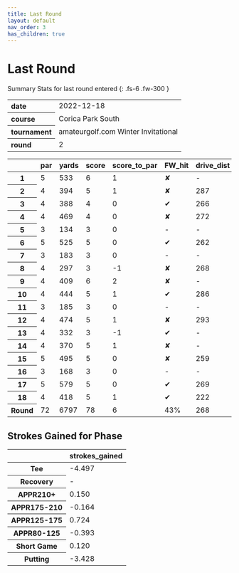 ```yaml
---
title: Last Round
layout: default
nav_order: 3
has_children: true
---
```

# Last Round
Summary Stats for last round entered
{: .fs-6 .fw-300 }

<table class="dataframe">
  <tbody>
    <tr>
      <th align="left">date</th>
      <td>2022-12-18</td>
    </tr>
    <tr>
      <th align="left">course</th>
      <td>Corica Park South</td>
    </tr>
    <tr>
      <th align="left">tournament</th>
      <td>amateurgolf.com Winter Invitational</td>
    </tr>
    <tr>
      <th align="left">round</th>
      <td>2</td>
    </tr>
  </tbody>
</table>

<style type="text/css">
</style>
<table id="T_a371b">
  <thead>
    <tr>
      <th class="blank level0" >&nbsp;</th>
      <th id="T_a371b_level0_col0" class="col_heading level0 col0" >par</th>
      <th id="T_a371b_level0_col1" class="col_heading level0 col1" >yards</th>
      <th id="T_a371b_level0_col2" class="col_heading level0 col2" >score</th>
      <th id="T_a371b_level0_col3" class="col_heading level0 col3" >score_to_par</th>
      <th id="T_a371b_level0_col4" class="col_heading level0 col4" >FW_hit</th>
      <th id="T_a371b_level0_col5" class="col_heading level0 col5" >drive_dist</th>
      <th id="T_a371b_level0_col6" class="col_heading level0 col6" >penalty</th>
      <th id="T_a371b_level0_col7" class="col_heading level0 col7" >GIR</th>
      <th id="T_a371b_level0_col8" class="col_heading level0 col8" >putts</th>
      <th id="T_a371b_level0_col9" class="col_heading level0 col9" >putt_ft_made</th>
      <th id="T_a371b_level0_col10" class="col_heading level0 col10" >SG_OTT</th>
      <th id="T_a371b_level0_col11" class="col_heading level0 col11" >SG_APR</th>
      <th id="T_a371b_level0_col12" class="col_heading level0 col12" >SG_ATG</th>
      <th id="T_a371b_level0_col13" class="col_heading level0 col13" >SG_TTG</th>
      <th id="T_a371b_level0_col14" class="col_heading level0 col14" >SG_Putting</th>
      <th id="T_a371b_level0_col15" class="col_heading level0 col15" >SG_Total</th>
    </tr>
  </thead>
  <tbody>
    <tr>
      <th id="T_a371b_level0_row0" class="row_heading level0 row0" >1</th>
      <td id="T_a371b_row0_col0" class="data row0 col0" >5</td>
      <td id="T_a371b_row0_col1" class="data row0 col1" >533</td>
      <td id="T_a371b_row0_col2" class="data row0 col2" >6</td>
      <td id="T_a371b_row0_col3" class="data row0 col3" >1</td>
      <td id="T_a371b_row0_col4" class="data row0 col4" >&#x2718;</td>
      <td id="T_a371b_row0_col5" class="data row0 col5" >-</td>
      <td id="T_a371b_row0_col6" class="data row0 col6" >1</td>
      <td id="T_a371b_row0_col7" class="data row0 col7" >&#x2718;</td>
      <td id="T_a371b_row0_col8" class="data row0 col8" >2</td>
      <td id="T_a371b_row0_col9" class="data row0 col9" >1</td>
      <td id="T_a371b_row0_col10" class="data row0 col10" >-1.075</td>
      <td id="T_a371b_row0_col11" class="data row0 col11" >0.400</td>
      <td id="T_a371b_row0_col12" class="data row0 col12" >-0.379</td>
      <td id="T_a371b_row0_col13" class="data row0 col13" >-1.054</td>
      <td id="T_a371b_row0_col14" class="data row0 col14" >-0.331</td>
      <td id="T_a371b_row0_col15" class="data row0 col15" >-1.385</td>
    </tr>
    <tr>
      <th id="T_a371b_level0_row1" class="row_heading level0 row1" >2</th>
      <td id="T_a371b_row1_col0" class="data row1 col0" >4</td>
      <td id="T_a371b_row1_col1" class="data row1 col1" >394</td>
      <td id="T_a371b_row1_col2" class="data row1 col2" >5</td>
      <td id="T_a371b_row1_col3" class="data row1 col3" >1</td>
      <td id="T_a371b_row1_col4" class="data row1 col4" >&#x2718;</td>
      <td id="T_a371b_row1_col5" class="data row1 col5" >287</td>
      <td id="T_a371b_row1_col6" class="data row1 col6" ></td>
      <td id="T_a371b_row1_col7" class="data row1 col7" >&#x2718;</td>
      <td id="T_a371b_row1_col8" class="data row1 col8" >2</td>
      <td id="T_a371b_row1_col9" class="data row1 col9" >1</td>
      <td id="T_a371b_row1_col10" class="data row1 col10" >-0.057</td>
      <td id="T_a371b_row1_col11" class="data row1 col11" >-0.337</td>
      <td id="T_a371b_row1_col12" class="data row1 col12" >0.325</td>
      <td id="T_a371b_row1_col13" class="data row1 col13" >-0.069</td>
      <td id="T_a371b_row1_col14" class="data row1 col14" >-0.947</td>
      <td id="T_a371b_row1_col15" class="data row1 col15" >-1.016</td>
    </tr>
    <tr>
      <th id="T_a371b_level0_row2" class="row_heading level0 row2" >3</th>
      <td id="T_a371b_row2_col0" class="data row2 col0" >4</td>
      <td id="T_a371b_row2_col1" class="data row2 col1" >388</td>
      <td id="T_a371b_row2_col2" class="data row2 col2" >4</td>
      <td id="T_a371b_row2_col3" class="data row2 col3" >0</td>
      <td id="T_a371b_row2_col4" class="data row2 col4" >&#x2714;</td>
      <td id="T_a371b_row2_col5" class="data row2 col5" >266</td>
      <td id="T_a371b_row2_col6" class="data row2 col6" ></td>
      <td id="T_a371b_row2_col7" class="data row2 col7" >&#x2714;</td>
      <td id="T_a371b_row2_col8" class="data row2 col8" >2</td>
      <td id="T_a371b_row2_col9" class="data row2 col9" >2</td>
      <td id="T_a371b_row2_col10" class="data row2 col10" >0.120</td>
      <td id="T_a371b_row2_col11" class="data row2 col11" >-0.346</td>
      <td id="T_a371b_row2_col12" class="data row2 col12" >-</td>
      <td id="T_a371b_row2_col13" class="data row2 col13" >-0.226</td>
      <td id="T_a371b_row2_col14" class="data row2 col14" >0.202</td>
      <td id="T_a371b_row2_col15" class="data row2 col15" >-0.024</td>
    </tr>
    <tr>
      <th id="T_a371b_level0_row3" class="row_heading level0 row3" >4</th>
      <td id="T_a371b_row3_col0" class="data row3 col0" >4</td>
      <td id="T_a371b_row3_col1" class="data row3 col1" >469</td>
      <td id="T_a371b_row3_col2" class="data row3 col2" >4</td>
      <td id="T_a371b_row3_col3" class="data row3 col3" >0</td>
      <td id="T_a371b_row3_col4" class="data row3 col4" >&#x2718;</td>
      <td id="T_a371b_row3_col5" class="data row3 col5" >272</td>
      <td id="T_a371b_row3_col6" class="data row3 col6" ></td>
      <td id="T_a371b_row3_col7" class="data row3 col7" >&#x2718;</td>
      <td id="T_a371b_row3_col8" class="data row3 col8" >1</td>
      <td id="T_a371b_row3_col9" class="data row3 col9" >1</td>
      <td id="T_a371b_row3_col10" class="data row3 col10" >-0.303</td>
      <td id="T_a371b_row3_col11" class="data row3 col11" >-0.085</td>
      <td id="T_a371b_row3_col12" class="data row3 col12" >0.611</td>
      <td id="T_a371b_row3_col13" class="data row3 col13" >0.223</td>
      <td id="T_a371b_row3_col14" class="data row3 col14" >0.001</td>
      <td id="T_a371b_row3_col15" class="data row3 col15" >0.224</td>
    </tr>
    <tr>
      <th id="T_a371b_level0_row4" class="row_heading level0 row4" >5</th>
      <td id="T_a371b_row4_col0" class="data row4 col0" >3</td>
      <td id="T_a371b_row4_col1" class="data row4 col1" >134</td>
      <td id="T_a371b_row4_col2" class="data row4 col2" >3</td>
      <td id="T_a371b_row4_col3" class="data row4 col3" >0</td>
      <td id="T_a371b_row4_col4" class="data row4 col4" >-</td>
      <td id="T_a371b_row4_col5" class="data row4 col5" >-</td>
      <td id="T_a371b_row4_col6" class="data row4 col6" ></td>
      <td id="T_a371b_row4_col7" class="data row4 col7" >&#x2714;</td>
      <td id="T_a371b_row4_col8" class="data row4 col8" >2</td>
      <td id="T_a371b_row4_col9" class="data row4 col9" >1</td>
      <td id="T_a371b_row4_col10" class="data row4 col10" >-</td>
      <td id="T_a371b_row4_col11" class="data row4 col11" >0.186</td>
      <td id="T_a371b_row4_col12" class="data row4 col12" >-</td>
      <td id="T_a371b_row4_col13" class="data row4 col13" >0.186</td>
      <td id="T_a371b_row4_col14" class="data row4 col14" >-0.210</td>
      <td id="T_a371b_row4_col15" class="data row4 col15" >-0.024</td>
    </tr>
    <tr>
      <th id="T_a371b_level0_row5" class="row_heading level0 row5" >6</th>
      <td id="T_a371b_row5_col0" class="data row5 col0" >5</td>
      <td id="T_a371b_row5_col1" class="data row5 col1" >525</td>
      <td id="T_a371b_row5_col2" class="data row5 col2" >5</td>
      <td id="T_a371b_row5_col3" class="data row5 col3" >0</td>
      <td id="T_a371b_row5_col4" class="data row5 col4" >&#x2714;</td>
      <td id="T_a371b_row5_col5" class="data row5 col5" >262</td>
      <td id="T_a371b_row5_col6" class="data row5 col6" ></td>
      <td id="T_a371b_row5_col7" class="data row5 col7" >&#x2714;</td>
      <td id="T_a371b_row5_col8" class="data row5 col8" >2</td>
      <td id="T_a371b_row5_col9" class="data row5 col9" >1</td>
      <td id="T_a371b_row5_col10" class="data row5 col10" >-0.021</td>
      <td id="T_a371b_row5_col11" class="data row5 col11" >-0.146</td>
      <td id="T_a371b_row5_col12" class="data row5 col12" >-</td>
      <td id="T_a371b_row5_col13" class="data row5 col13" >-0.167</td>
      <td id="T_a371b_row5_col14" class="data row5 col14" >-0.263</td>
      <td id="T_a371b_row5_col15" class="data row5 col15" >-0.430</td>
    </tr>
    <tr>
      <th id="T_a371b_level0_row6" class="row_heading level0 row6" >7</th>
      <td id="T_a371b_row6_col0" class="data row6 col0" >3</td>
      <td id="T_a371b_row6_col1" class="data row6 col1" >183</td>
      <td id="T_a371b_row6_col2" class="data row6 col2" >3</td>
      <td id="T_a371b_row6_col3" class="data row6 col3" >0</td>
      <td id="T_a371b_row6_col4" class="data row6 col4" >-</td>
      <td id="T_a371b_row6_col5" class="data row6 col5" >-</td>
      <td id="T_a371b_row6_col6" class="data row6 col6" ></td>
      <td id="T_a371b_row6_col7" class="data row6 col7" >&#x2714;</td>
      <td id="T_a371b_row6_col8" class="data row6 col8" >2</td>
      <td id="T_a371b_row6_col9" class="data row6 col9" >1</td>
      <td id="T_a371b_row6_col10" class="data row6 col10" >-</td>
      <td id="T_a371b_row6_col11" class="data row6 col11" >0.393</td>
      <td id="T_a371b_row6_col12" class="data row6 col12" >-</td>
      <td id="T_a371b_row6_col13" class="data row6 col13" >0.393</td>
      <td id="T_a371b_row6_col14" class="data row6 col14" >-0.331</td>
      <td id="T_a371b_row6_col15" class="data row6 col15" >0.062</td>
    </tr>
    <tr>
      <th id="T_a371b_level0_row7" class="row_heading level0 row7" >8</th>
      <td id="T_a371b_row7_col0" class="data row7 col0" >4</td>
      <td id="T_a371b_row7_col1" class="data row7 col1" >297</td>
      <td id="T_a371b_row7_col2" class="data row7 col2" >3</td>
      <td id="T_a371b_row7_col3" class="data row7 col3" >-1</td>
      <td id="T_a371b_row7_col4" class="data row7 col4" >&#x2718;</td>
      <td id="T_a371b_row7_col5" class="data row7 col5" >268</td>
      <td id="T_a371b_row7_col6" class="data row7 col6" ></td>
      <td id="T_a371b_row7_col7" class="data row7 col7" >&#x2714;</td>
      <td id="T_a371b_row7_col8" class="data row7 col8" >1</td>
      <td id="T_a371b_row7_col9" class="data row7 col9" >8</td>
      <td id="T_a371b_row7_col10" class="data row7 col10" >0.054</td>
      <td id="T_a371b_row7_col11" class="data row7 col11" >-</td>
      <td id="T_a371b_row7_col12" class="data row7 col12" >0.132</td>
      <td id="T_a371b_row7_col13" class="data row7 col13" >0.186</td>
      <td id="T_a371b_row7_col14" class="data row7 col14" >0.515</td>
      <td id="T_a371b_row7_col15" class="data row7 col15" >0.701</td>
    </tr>
    <tr>
      <th id="T_a371b_level0_row8" class="row_heading level0 row8" >9</th>
      <td id="T_a371b_row8_col0" class="data row8 col0" >4</td>
      <td id="T_a371b_row8_col1" class="data row8 col1" >409</td>
      <td id="T_a371b_row8_col2" class="data row8 col2" >6</td>
      <td id="T_a371b_row8_col3" class="data row8 col3" >2</td>
      <td id="T_a371b_row8_col4" class="data row8 col4" >&#x2718;</td>
      <td id="T_a371b_row8_col5" class="data row8 col5" >-</td>
      <td id="T_a371b_row8_col6" class="data row8 col6" >1</td>
      <td id="T_a371b_row8_col7" class="data row8 col7" >&#x2718;</td>
      <td id="T_a371b_row8_col8" class="data row8 col8" >2</td>
      <td id="T_a371b_row8_col9" class="data row8 col9" >2</td>
      <td id="T_a371b_row8_col10" class="data row8 col10" >-1.610</td>
      <td id="T_a371b_row8_col11" class="data row8 col11" >0.098</td>
      <td id="T_a371b_row8_col12" class="data row8 col12" >0.163</td>
      <td id="T_a371b_row8_col13" class="data row8 col13" >-1.349</td>
      <td id="T_a371b_row8_col14" class="data row8 col14" >-0.643</td>
      <td id="T_a371b_row8_col15" class="data row8 col15" >-1.992</td>
    </tr>
    <tr>
      <th id="T_a371b_level0_row9" class="row_heading level0 row9" >10</th>
      <td id="T_a371b_row9_col0" class="data row9 col0" >4</td>
      <td id="T_a371b_row9_col1" class="data row9 col1" >444</td>
      <td id="T_a371b_row9_col2" class="data row9 col2" >5</td>
      <td id="T_a371b_row9_col3" class="data row9 col3" >1</td>
      <td id="T_a371b_row9_col4" class="data row9 col4" >&#x2714;</td>
      <td id="T_a371b_row9_col5" class="data row9 col5" >286</td>
      <td id="T_a371b_row9_col6" class="data row9 col6" ></td>
      <td id="T_a371b_row9_col7" class="data row9 col7" >&#x2714;</td>
      <td id="T_a371b_row9_col8" class="data row9 col8" >3</td>
      <td id="T_a371b_row9_col9" class="data row9 col9" >1</td>
      <td id="T_a371b_row9_col10" class="data row9 col10" >0.127</td>
      <td id="T_a371b_row9_col11" class="data row9 col11" >0.059</td>
      <td id="T_a371b_row9_col12" class="data row9 col12" >-</td>
      <td id="T_a371b_row9_col13" class="data row9 col13" >0.186</td>
      <td id="T_a371b_row9_col14" class="data row9 col14" >-1.086</td>
      <td id="T_a371b_row9_col15" class="data row9 col15" >-0.900</td>
    </tr>
    <tr>
      <th id="T_a371b_level0_row10" class="row_heading level0 row10" >11</th>
      <td id="T_a371b_row10_col0" class="data row10 col0" >3</td>
      <td id="T_a371b_row10_col1" class="data row10 col1" >185</td>
      <td id="T_a371b_row10_col2" class="data row10 col2" >3</td>
      <td id="T_a371b_row10_col3" class="data row10 col3" >0</td>
      <td id="T_a371b_row10_col4" class="data row10 col4" >-</td>
      <td id="T_a371b_row10_col5" class="data row10 col5" >-</td>
      <td id="T_a371b_row10_col6" class="data row10 col6" ></td>
      <td id="T_a371b_row10_col7" class="data row10 col7" >&#x2714;</td>
      <td id="T_a371b_row10_col8" class="data row10 col8" >2</td>
      <td id="T_a371b_row10_col9" class="data row10 col9" >3</td>
      <td id="T_a371b_row10_col10" class="data row10 col10" >-</td>
      <td id="T_a371b_row10_col11" class="data row10 col11" >0.167</td>
      <td id="T_a371b_row10_col12" class="data row10 col12" >-</td>
      <td id="T_a371b_row10_col13" class="data row10 col13" >0.167</td>
      <td id="T_a371b_row10_col14" class="data row10 col14" >-0.097</td>
      <td id="T_a371b_row10_col15" class="data row10 col15" >0.070</td>
    </tr>
    <tr>
      <th id="T_a371b_level0_row11" class="row_heading level0 row11" >12</th>
      <td id="T_a371b_row11_col0" class="data row11 col0" >4</td>
      <td id="T_a371b_row11_col1" class="data row11 col1" >474</td>
      <td id="T_a371b_row11_col2" class="data row11 col2" >5</td>
      <td id="T_a371b_row11_col3" class="data row11 col3" >1</td>
      <td id="T_a371b_row11_col4" class="data row11 col4" >&#x2718;</td>
      <td id="T_a371b_row11_col5" class="data row11 col5" >293</td>
      <td id="T_a371b_row11_col6" class="data row11 col6" ></td>
      <td id="T_a371b_row11_col7" class="data row11 col7" >&#x2718;</td>
      <td id="T_a371b_row11_col8" class="data row11 col8" >1</td>
      <td id="T_a371b_row11_col9" class="data row11 col9" >1</td>
      <td id="T_a371b_row11_col10" class="data row11 col10" >-0.157</td>
      <td id="T_a371b_row11_col11" class="data row11 col11" >-0.217</td>
      <td id="T_a371b_row11_col12" class="data row11 col12" >-0.377</td>
      <td id="T_a371b_row11_col13" class="data row11 col13" >-0.751</td>
      <td id="T_a371b_row11_col14" class="data row11 col14" >0.001</td>
      <td id="T_a371b_row11_col15" class="data row11 col15" >-0.750</td>
    </tr>
    <tr>
      <th id="T_a371b_level0_row12" class="row_heading level0 row12" >13</th>
      <td id="T_a371b_row12_col0" class="data row12 col0" >4</td>
      <td id="T_a371b_row12_col1" class="data row12 col1" >332</td>
      <td id="T_a371b_row12_col2" class="data row12 col2" >3</td>
      <td id="T_a371b_row12_col3" class="data row12 col3" >-1</td>
      <td id="T_a371b_row12_col4" class="data row12 col4" >&#x2714;</td>
      <td id="T_a371b_row12_col5" class="data row12 col5" >-</td>
      <td id="T_a371b_row12_col6" class="data row12 col6" ></td>
      <td id="T_a371b_row12_col7" class="data row12 col7" >&#x2714;</td>
      <td id="T_a371b_row12_col8" class="data row12 col8" >1</td>
      <td id="T_a371b_row12_col9" class="data row12 col9" >5</td>
      <td id="T_a371b_row12_col10" class="data row12 col10" >0.021</td>
      <td id="T_a371b_row12_col11" class="data row12 col11" >0.559</td>
      <td id="T_a371b_row12_col12" class="data row12 col12" >-</td>
      <td id="T_a371b_row12_col13" class="data row12 col13" >0.580</td>
      <td id="T_a371b_row12_col14" class="data row12 col14" >0.256</td>
      <td id="T_a371b_row12_col15" class="data row12 col15" >0.836</td>
    </tr>
    <tr>
      <th id="T_a371b_level0_row13" class="row_heading level0 row13" >14</th>
      <td id="T_a371b_row13_col0" class="data row13 col0" >4</td>
      <td id="T_a371b_row13_col1" class="data row13 col1" >370</td>
      <td id="T_a371b_row13_col2" class="data row13 col2" >5</td>
      <td id="T_a371b_row13_col3" class="data row13 col3" >1</td>
      <td id="T_a371b_row13_col4" class="data row13 col4" >&#x2718;</td>
      <td id="T_a371b_row13_col5" class="data row13 col5" >-</td>
      <td id="T_a371b_row13_col6" class="data row13 col6" >1</td>
      <td id="T_a371b_row13_col7" class="data row13 col7" >&#x2718;</td>
      <td id="T_a371b_row13_col8" class="data row13 col8" >2</td>
      <td id="T_a371b_row13_col9" class="data row13 col9" >1</td>
      <td id="T_a371b_row13_col10" class="data row13 col10" >-1.186</td>
      <td id="T_a371b_row13_col11" class="data row13 col11" >0.551</td>
      <td id="T_a371b_row13_col12" class="data row13 col12" >-</td>
      <td id="T_a371b_row13_col13" class="data row13 col13" >-0.635</td>
      <td id="T_a371b_row13_col14" class="data row13 col14" >-0.425</td>
      <td id="T_a371b_row13_col15" class="data row13 col15" >-1.060</td>
    </tr>
    <tr>
      <th id="T_a371b_level0_row14" class="row_heading level0 row14" >15</th>
      <td id="T_a371b_row14_col0" class="data row14 col0" >5</td>
      <td id="T_a371b_row14_col1" class="data row14 col1" >495</td>
      <td id="T_a371b_row14_col2" class="data row14 col2" >5</td>
      <td id="T_a371b_row14_col3" class="data row14 col3" >0</td>
      <td id="T_a371b_row14_col4" class="data row14 col4" >&#x2718;</td>
      <td id="T_a371b_row14_col5" class="data row14 col5" >259</td>
      <td id="T_a371b_row14_col6" class="data row14 col6" ></td>
      <td id="T_a371b_row14_col7" class="data row14 col7" >&#x2714;</td>
      <td id="T_a371b_row14_col8" class="data row14 col8" >2</td>
      <td id="T_a371b_row14_col9" class="data row14 col9" >1</td>
      <td id="T_a371b_row14_col10" class="data row14 col10" >-0.238</td>
      <td id="T_a371b_row14_col11" class="data row14 col11" >-0.058</td>
      <td id="T_a371b_row14_col12" class="data row14 col12" >-0.029</td>
      <td id="T_a371b_row14_col13" class="data row14 col13" >-0.325</td>
      <td id="T_a371b_row14_col14" class="data row14 col14" >-0.295</td>
      <td id="T_a371b_row14_col15" class="data row14 col15" >-0.620</td>
    </tr>
    <tr>
      <th id="T_a371b_level0_row15" class="row_heading level0 row15" >16</th>
      <td id="T_a371b_row15_col0" class="data row15 col0" >3</td>
      <td id="T_a371b_row15_col1" class="data row15 col1" >168</td>
      <td id="T_a371b_row15_col2" class="data row15 col2" >3</td>
      <td id="T_a371b_row15_col3" class="data row15 col3" >0</td>
      <td id="T_a371b_row15_col4" class="data row15 col4" >-</td>
      <td id="T_a371b_row15_col5" class="data row15 col5" >-</td>
      <td id="T_a371b_row15_col6" class="data row15 col6" ></td>
      <td id="T_a371b_row15_col7" class="data row15 col7" >&#x2714;</td>
      <td id="T_a371b_row15_col8" class="data row15 col8" >2</td>
      <td id="T_a371b_row15_col9" class="data row15 col9" >8</td>
      <td id="T_a371b_row15_col10" class="data row15 col10" >-</td>
      <td id="T_a371b_row15_col11" class="data row15 col11" >-0.072</td>
      <td id="T_a371b_row15_col12" class="data row15 col12" >-</td>
      <td id="T_a371b_row15_col13" class="data row15 col13" >-0.072</td>
      <td id="T_a371b_row15_col14" class="data row15 col14" >0.086</td>
      <td id="T_a371b_row15_col15" class="data row15 col15" >0.014</td>
    </tr>
    <tr>
      <th id="T_a371b_level0_row16" class="row_heading level0 row16" >17</th>
      <td id="T_a371b_row16_col0" class="data row16 col0" >5</td>
      <td id="T_a371b_row16_col1" class="data row16 col1" >579</td>
      <td id="T_a371b_row16_col2" class="data row16 col2" >5</td>
      <td id="T_a371b_row16_col3" class="data row16 col3" >0</td>
      <td id="T_a371b_row16_col4" class="data row16 col4" >&#x2714;</td>
      <td id="T_a371b_row16_col5" class="data row16 col5" >269</td>
      <td id="T_a371b_row16_col6" class="data row16 col6" ></td>
      <td id="T_a371b_row16_col7" class="data row16 col7" >&#x2714;</td>
      <td id="T_a371b_row16_col8" class="data row16 col8" >2</td>
      <td id="T_a371b_row16_col9" class="data row16 col9" >2</td>
      <td id="T_a371b_row16_col10" class="data row16 col10" >-0.022</td>
      <td id="T_a371b_row16_col11" class="data row16 col11" >-0.276</td>
      <td id="T_a371b_row16_col12" class="data row16 col12" >-</td>
      <td id="T_a371b_row16_col13" class="data row16 col13" >-0.298</td>
      <td id="T_a371b_row16_col14" class="data row16 col14" >0.086</td>
      <td id="T_a371b_row16_col15" class="data row16 col15" >-0.212</td>
    </tr>
    <tr>
      <th id="T_a371b_level0_row17" class="row_heading level0 row17" >18</th>
      <td id="T_a371b_row17_col0" class="data row17 col0" >4</td>
      <td id="T_a371b_row17_col1" class="data row17 col1" >418</td>
      <td id="T_a371b_row17_col2" class="data row17 col2" >5</td>
      <td id="T_a371b_row17_col3" class="data row17 col3" >1</td>
      <td id="T_a371b_row17_col4" class="data row17 col4" >&#x2714;</td>
      <td id="T_a371b_row17_col5" class="data row17 col5" >222</td>
      <td id="T_a371b_row17_col6" class="data row17 col6" ></td>
      <td id="T_a371b_row17_col7" class="data row17 col7" >&#x2718;</td>
      <td id="T_a371b_row17_col8" class="data row17 col8" >1</td>
      <td id="T_a371b_row17_col9" class="data row17 col9" >3</td>
      <td id="T_a371b_row17_col10" class="data row17 col10" >-0.150</td>
      <td id="T_a371b_row17_col11" class="data row17 col11" >-0.422</td>
      <td id="T_a371b_row17_col12" class="data row17 col12" >-0.463</td>
      <td id="T_a371b_row17_col13" class="data row17 col13" >-1.035</td>
      <td id="T_a371b_row17_col14" class="data row17 col14" >0.053</td>
      <td id="T_a371b_row17_col15" class="data row17 col15" >-0.982</td>
    </tr>
    <tr>
      <th id="T_a371b_level0_row18" class="row_heading level0 row18" >Round</th>
      <td id="T_a371b_row18_col0" class="data row18 col0" >72</td>
      <td id="T_a371b_row18_col1" class="data row18 col1" >6797</td>
      <td id="T_a371b_row18_col2" class="data row18 col2" >78</td>
      <td id="T_a371b_row18_col3" class="data row18 col3" >6</td>
      <td id="T_a371b_row18_col4" class="data row18 col4" >43%</td>
      <td id="T_a371b_row18_col5" class="data row18 col5" >268</td>
      <td id="T_a371b_row18_col6" class="data row18 col6" >3</td>
      <td id="T_a371b_row18_col7" class="data row18 col7" >61%</td>
      <td id="T_a371b_row18_col8" class="data row18 col8" >32</td>
      <td id="T_a371b_row18_col9" class="data row18 col9" >43</td>
      <td id="T_a371b_row18_col10" class="data row18 col10" >-4.497</td>
      <td id="T_a371b_row18_col11" class="data row18 col11" >0.454</td>
      <td id="T_a371b_row18_col12" class="data row18 col12" >-0.017</td>
      <td id="T_a371b_row18_col13" class="data row18 col13" >-4.060</td>
      <td id="T_a371b_row18_col14" class="data row18 col14" >-3.428</td>
      <td id="T_a371b_row18_col15" class="data row18 col15" >-7.488</td>
    </tr>
  </tbody>
</table>


## Strokes Gained for Phase
<table class="dataframe">
  <thead>
    <tr style="text-align: right;">
      <th></th>
      <th>strokes_gained</th>
    </tr>
  </thead>
  <tbody>
    <tr>
      <th>Tee</th>
      <td>-4.497</td>
    </tr>
    <tr>
      <th>Recovery</th>
      <td>-</td>
    </tr>
    <tr>
      <th>APPR210+</th>
      <td>0.150</td>
    </tr>
    <tr>
      <th>APPR175-210</th>
      <td>-0.164</td>
    </tr>
    <tr>
      <th>APPR125-175</th>
      <td>0.724</td>
    </tr>
    <tr>
      <th>APPR80-125</th>
      <td>-0.393</td>
    </tr>
    <tr>
      <th>Short Game</th>
      <td>0.120</td>
    </tr>
    <tr>
      <th>Putting</th>
      <td>-3.428</td>
    </tr>
  </tbody>
</table>
